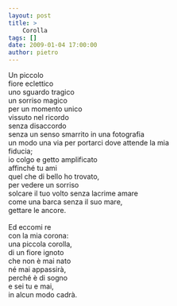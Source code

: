 ```yaml
---
layout: post
title: >
    Corolla
tags: []
date: 2009-01-04 17:00:00
author: pietro
---
```

Un piccolo<br/>fiore eclettico<br/>uno sguardo tragico<br/>un sorriso magico<br/>per un momento unico<br/>vissuto nel ricordo<br/>senza disaccordo<br/>senza un senso smarrito in una fotografia<br/>un modo una via per portarci dove attende la mia<br/>fiducia;<br/>io colgo e getto amplificato<br/>affinché tu ami<br/>quel che di bello ho trovato,<br/>per vedere un sorriso<br/>solcare il tuo volto senza lacrime amare<br/>come una barca senza il suo mare,<br/>gettare le ancore.<br/><br/>Ed eccomi re<br/>con la mia corona:<br/>una piccola corolla,<br/>di un fiore ignoto<br/>che non è mai nato<br/>né mai appassirà,<br/>perché è di sogno<br/>e sei tu e mai,<br/>in alcun modo cadrà.

